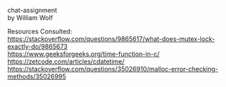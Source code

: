 chat-assignment  
by William Wolf

Resources Consulted:  
https://stackoverflow.com/questions/9865617/what-does-mutex-lock-exactly-do/9865673  
https://www.geeksforgeeks.org/time-function-in-c/  
https://zetcode.com/articles/cdatetime/  
https://stackoverflow.com/questions/35026910/malloc-error-checking-methods/35026995
